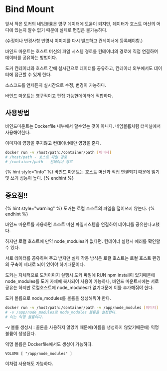 # Bind Mount

앞서 적은 도커의 네임볼륨은 영구 데이터에 도움이 되지만, 데이터가 호스트 머신의 어디에 있는지 알수 없기 때문에 실제로 편집은 불가능하다.

(수정이나 변경사항 반영시 이미지를 다시 빌드하고 컨테이너에 등록해야함.)



바인드 마운트는 호스트 머신의 파일 시스템 경로를 컨테이너의 경로에 직접 연결하여 데이터를 공유하는 방법이다.&#x20;

도커 컨테이너와 호스트 간에 실시간으로 데이터를 공유하고, 컨테이너 외부에서도 데이터에 접근할 수 있게 한다.

소스코드를 언제든지 실시간으로 수정, 변경이 가능하다.

바인드 마운트는 영구적이고 편집 가능한데이터에 적합하다.

## 사용방법

바인드마운트는 Dockerfile 내부에서 할수있는 것이 아니다. 네임볼륨처럼 터미널에서 사용해야한다.

이미지에 영향을 주지않고 컨테이너에만 영향을 준다.&#x20;

```bash
docker run -v /host/path:/container/path [이미지]
# /host/path - 호스트 파일 경로
# /container/path - 컨테이너 경로
```



{% hint style="info" %}
바인드 마운트는 호스트 머신과 직접 연결되기 때문에 읽기 및 쓰기 성능이 높다.
{% endhint %}





## 중요점!!

{% hint style="warning" %}
도커는 로컬 호스트의 파일을 덮어쓰지 않는다.
{% endhint %}

바인드 마운트를 사용하면 호스트 머신 파일시스템을 연결하여 데이터를 공유한다고했다.

하지만 로컬 호스트에 만약 node\_modules가 없다면. 컨테이너 실행시 에러를 확인할 수 있다.

서로 데이터를 공유하며 주고 받지만 실제 작동 방식은 로컬 호스트는 로컬 호스트 환경의 구축이 제대로 되어 있어야 하기때문이다.

도커는 자체적으로 도커이미지 실행시 도커 파일에 RUN npm install이 있기때문에 node\_modules를 도커 자체에 복사되어 사용이 가능하나, 바인드 마운트시에는 서로 공유는 하지만 로컬호스트에 node\_modules가 없기때문에 이를 추가해줘야 한다.

도커 볼륨으로 node\_modules를 볼륨을 생성해줘야 한다.

```bash
docker run -v /host/path:/container/path -v /app/node_modules [이미지]
# -v /app/node_modules로 node_modules 볼륨을 설정한다.
# 이는 익명 볼륨이다.
```

\-v 볼륨 생성시 : 콜론을 사용하지 않았기 때문에(이름을 생성하지 않았기때문에) 익명볼륨이 생성된다.

익명 볼륨은 Dockerfile에서도 생성이 가능하다.&#x20;

```docker
VOLUME [ "/app/node_modules" ]
```

이처럼 사용해도 가능하다.
